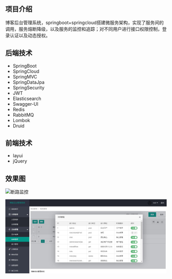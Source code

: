 ## 项目介绍
博客后台管理系统，springboot+springcloud搭建微服务架构，实现了服务间的调用，服务熔断降级，以及服务的监控和追踪；对不同用户进行接口权限控制，登录认证以及动态授权。


## 后端技术

- SpringBoot
- SpringCloud
- SpringMVC
- SpringDataJpa
- SpringSecurity
- JWT
- Elasticsearch
- Swagger-UI
- Redis
- RabbitMQ
- Lombok
- Druid

## 前端技术

- layui
- jQuery




## 效果图

![断路监控](https://github.com/blackWZN/blogManage/blob/before/azblog_doc/%E6%96%AD%E8%B7%AF%E7%9B%91%E6%8E%A7.jpg?raw=true)

![角色管理](\azblog_doc\角色管理.jpg)
